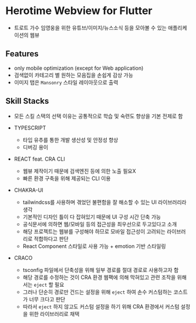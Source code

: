 # Herotime Webview for Flutter

- 트로트 가수 임영웅을 위한 유튜브/이미지/뉴스소식 등을 모아볼 수 있는 애플리케이션의 웹뷰

## Features

- only mobile optimization (except for Web application)
- 검색없이 카테고리 별 원하는 모음집을 손쉽게 감상 가능
- 이미지 탭은 `Mansonry` 스타일 레이아웃으로 출력

## Skill Stacks

- 모든 스킬 스택의 선택 이유는 공통적으로 학습 및 숙련도 향상을 기본 전제로 함

- TYPESCRIPT

  - 타입 유추를 통한 개발 생산성 및 안정성 향상
  - 디버깅 용이

- REACT feat. CRA CLI

  - 웹뷰 제작이기 때문에 검색엔진 등에 의한 노출 필요X
  - 빠른 환경 구축을 위해 제공되는 CLI 이용

- CHAKRA-UI

  - tailwindcss를 사용하며 겪었던 불편함을 잘 해소할 수 있는 UI 라이브러리라 생각
  - 기본적인 디자인 틀이 다 잡혀있기 때문에 UI 구성 시간 단축 가능
  - 공식문서에 의하면 웹/모바일 등의 접근성을 최우선으로 두고있다고 소개
  - 해당 프로젝트는 웹뷰를 구성해야 하므로 모바일 접근성이 고려되는 라이브러리로 적합하다고 판단
  - React Component 스타일로 사용 가능 + emotion 기반 스타일링

- CRACO

  - tsconfig 파일에서 단축성을 위해 일부 경로를 절대 경로로 사용하고자 함
  - 해당 경로를 수정하는 것이 CRA 환경 웹팩에 의해 막혀있고 관련 조작을 위해서는 `eject` 할 필요
  - 그러나 단순히 경로만 건드는 설정을 위해 `eject` 하여 손수 커스텀하는 코스트가 너무 크다고 판단
  - 따라서 `eject` 하지 않고도 커스텀 설정을 하기 위해 CRA 환경에서 커스텀 설정을 위한 라이브러리로 채택

